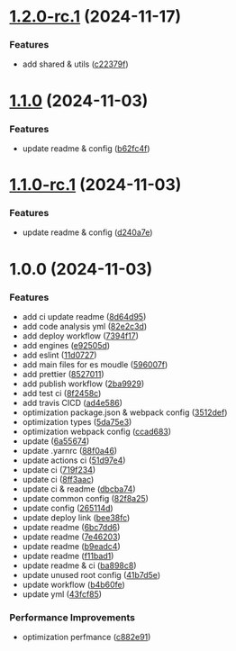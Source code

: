 # [1.2.0-rc.1](https://github.com/yanyunchangfeng/webpack-ts-template/compare/v1.1.0...v1.2.0-rc.1) (2024-11-17)

### Features

- add shared & utils ([c22379f](https://github.com/yanyunchangfeng/webpack-ts-template/commit/c22379f9df89bc93a30c612ea333b2aa2277cc9e))

# [1.1.0](https://github.com/yanyunchangfeng/webpack-ts-template/compare/v1.0.0...v1.1.0) (2024-11-03)

### Features

- update readme & config ([b62fc4f](https://github.com/yanyunchangfeng/webpack-ts-template/commit/b62fc4f9f8b3837de55c5e5dc851d02bc85d40c2))

# [1.1.0-rc.1](https://github.com/yanyunchangfeng/webpack-ts-template/compare/v1.0.0...v1.1.0-rc.1) (2024-11-03)

### Features

- update readme & config ([d240a7e](https://github.com/yanyunchangfeng/webpack-ts-template/commit/d240a7ebd28e1542fef76fc3991d587987b763bc))

# 1.0.0 (2024-11-03)

### Features

- add ci update readme ([8d64d95](https://github.com/yanyunchangfeng/webpack-config-template/commit/8d64d952d45f5d81924d508d2058bf6656f9bd20))
- add code analysis yml ([82e2c3d](https://github.com/yanyunchangfeng/webpack-config-template/commit/82e2c3de8c12cec8c53da968610bbb2cb956b40a))
- add deploy workflow ([7394f17](https://github.com/yanyunchangfeng/webpack-config-template/commit/7394f17f9105b64742f78534786d575cbe2db364))
- add engines ([e92505d](https://github.com/yanyunchangfeng/webpack-config-template/commit/e92505d5a006177432789c60c3cfc970b51f9f8a))
- add eslint ([11d0727](https://github.com/yanyunchangfeng/webpack-config-template/commit/11d07279e567c68741eb50ff14704a1eabf9ecd7))
- add main files for es moudle ([596007f](https://github.com/yanyunchangfeng/webpack-config-template/commit/596007f5eb35711b2b6c5447861bbaf5749ee0ce))
- add prettier ([8527011](https://github.com/yanyunchangfeng/webpack-config-template/commit/8527011036016cc5ee5f27a5dd66828749d1cc7b))
- add publish workflow ([2ba9929](https://github.com/yanyunchangfeng/webpack-config-template/commit/2ba9929322ff1cc7709cb836e7333dfb97b0db40))
- add test ci ([8f2458c](https://github.com/yanyunchangfeng/webpack-config-template/commit/8f2458cf80af3e05dc63cf5a4709224a664cfe27))
- add travis CICD ([ad4e586](https://github.com/yanyunchangfeng/webpack-config-template/commit/ad4e586424ea599808e2e5a948397b8c53fa1cf7))
- optimization package.json & webpack config ([3512def](https://github.com/yanyunchangfeng/webpack-config-template/commit/3512def0a7534ab889fceb45ec54bf461580a1f1))
- optimization types ([5da75e3](https://github.com/yanyunchangfeng/webpack-config-template/commit/5da75e3ff50c15500cdf02887fe4f0e4181b6d03))
- optimization webpack config ([ccad683](https://github.com/yanyunchangfeng/webpack-config-template/commit/ccad683cb9831158a55d611c4beb9216b79916f7))
- update ([6a55674](https://github.com/yanyunchangfeng/webpack-config-template/commit/6a55674c1c4f14430a7d782d41b0131b4149760e))
- update .yarnrc ([88f0a46](https://github.com/yanyunchangfeng/webpack-config-template/commit/88f0a464a3a94c0568eda4ae9d24938908973356))
- update actions ci ([51d97e4](https://github.com/yanyunchangfeng/webpack-config-template/commit/51d97e42bcc63f3a87e95a904c70df8c13dd988b))
- update ci ([719f234](https://github.com/yanyunchangfeng/webpack-config-template/commit/719f2344876bb2ab982caf3e3d69bbab342fd9bc))
- update ci ([8ff3aac](https://github.com/yanyunchangfeng/webpack-config-template/commit/8ff3aacdfa6a543f5bd35885efb9014a9574f99d))
- update ci & readme ([dbcba74](https://github.com/yanyunchangfeng/webpack-config-template/commit/dbcba743b6b4e26b2e1836d1286037afb3f41361))
- update common config ([82f8a25](https://github.com/yanyunchangfeng/webpack-config-template/commit/82f8a2526471ae5e9c2cdc6fb86db6d433394be4))
- update config ([265114d](https://github.com/yanyunchangfeng/webpack-config-template/commit/265114dbfbb61b633b02709ead3879ad07661b1a))
- update deploy link ([bee38fc](https://github.com/yanyunchangfeng/webpack-config-template/commit/bee38fcb95b82e32a3e2fce04d4e75f1201820e4))
- update readme ([6bc7dd6](https://github.com/yanyunchangfeng/webpack-config-template/commit/6bc7dd616667427742becca509a63fedd9d91afc))
- update readme ([7e46203](https://github.com/yanyunchangfeng/webpack-config-template/commit/7e4620392fe1f873a26dafeb16b9e415034897cb))
- update readme ([b9eadc4](https://github.com/yanyunchangfeng/webpack-config-template/commit/b9eadc463dd9c2e7e79e2148c85768e352577309))
- update readme ([f11bad1](https://github.com/yanyunchangfeng/webpack-config-template/commit/f11bad166affbe885291413851142a1b7e752b26))
- update readme & ci ([ba898c8](https://github.com/yanyunchangfeng/webpack-config-template/commit/ba898c8dd9e1d838cc7fc088665b6e88336883d9))
- update unused root config ([41b7d5e](https://github.com/yanyunchangfeng/webpack-config-template/commit/41b7d5e9025679d9ad73a93cb5d8203e30a18d42))
- update workflow ([b4b60fe](https://github.com/yanyunchangfeng/webpack-config-template/commit/b4b60fe699cd37319ff3f9adf02420b0383b724e))
- update yml ([43fcf85](https://github.com/yanyunchangfeng/webpack-config-template/commit/43fcf852d66c49160756c3021603ba3fc69cfc96))

### Performance Improvements

- optimization perfmance ([c882e91](https://github.com/yanyunchangfeng/webpack-config-template/commit/c882e91064f09d819c44d67a5bc1c8767657d195))
